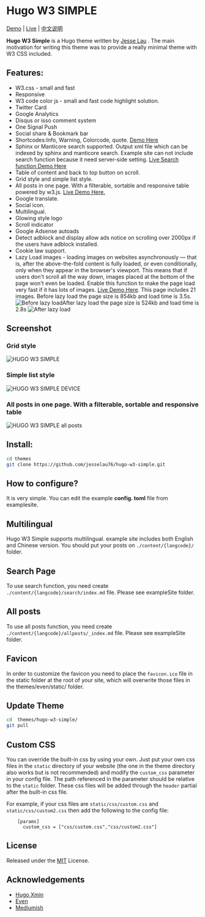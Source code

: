 






# Hugo W3 SIMPLE

[Demo](https://themes.gohugo.io/theme/hugo-w3-simple/) | [Live](https://jesselau.com/) | [中文说明](https://github.com/jesselau76/hugo-w3-simple/blob/master/README-zh.md)


**Hugo W3 Simple** is a Hugo theme written by [Jesse Lau](https://jesselau.com) . The main motivation for writing this theme was to provide a really minimal theme with W3 CSS included. 


## Features:

 - W3.css - small and fast
 - Responsive
 - W3 code color js - small and fast code highlight solution. 
 - Twitter Card
 - Google Analytics
 - Disqus or isso comment system
 - One Signal Push
 - Social share & Bookmark bar
 - Shortcodes:Info, Warning, Colorcode, quote.  [Demo Here](https://jesselau.com/w3-simple-shortcodes-demo/)
 - Sphinx or Manticore search supported. Output xml file which can be indexed by sphinx and manticore search. Example site can not include search function because it need server-side setting. [Live Search function Demo Here](https://jesselau.com/search/)
 - Table of content and back to top button on scroll.
 - Grid style and simple list style.
 - All posts in one page. With a filterable, sortable and responsive table powered by w3.js. [Live Demo Here.](https://jesselau.com/en/allposts/)
 - Google translate.
 - Social icon.
 - Multilingual.
 - Glowing style logo
 - Scroll indicator
 - Google Adsense autoads
 - Detect adblock and display allow ads notice on scrolling over 2000px if the users have adblock installed.
 - Cookie law support.
 - Lazy Load images -  loading images on websites asynchronously — that is, after the above-the-fold content is fully loaded, or even conditionally, only when they appear in the browser's viewport. This means that if users don't scroll all the way down, images placed at the bottom of the page won't even be loaded. Enable this function to make the page load very fast if it has lots of images. [Live Demo Here](https://jesselau.com/21-wordpress-plugins-activated-in-my-website/). This page includes 21 images. Before lazy load the page size is 854kb and load time is 3.5s.![Before lazy load](https://raw.githubusercontent.com/jesselau76/hugo-w3-simple/master/images/beforelazyload.png)After lazy load the page size is 524kb and load time is 2.8s
![After lazy load](https://raw.githubusercontent.com/jesselau76/hugo-w3-simple/master/images/afterlazyload.png)

 ## Screenshot
### Grid style 
![HUGO W3 SIMPLE](https://raw.githubusercontent.com/jesselau76/hugo-w3-simple/master/images/tn.png)
### Simple list style
 
![HUGO W3 SIMPLE DEVICE](https://raw.githubusercontent.com/jesselau76/hugo-w3-simple/master/images/device.png)
 
 ### All posts in one page. With a filterable, sortable and responsive table
 
![HUGO W3 SIMPLE all posts](https://raw.githubusercontent.com/jesselau76/hugo-w3-simple/master/images/allposts.png)
 

## Install:
 ```bash
 cd themes
 git clone https://github.com/jesselau76/hugo-w3-simple.git
 ```
 
## How to configure?
 It is very simple. You can edit the example **config. toml** file from examplesite.
 

## Multilingual
Hugo W3 Simple supports multilingual. example site includes both English and Chinese version. You should put your posts on `./content/{langcode}/` folder.

## Search Page

To use search function, you need create `./content/{langcode}/search/index.md` file. Please see exampleSite folder.

## All posts

To use all posts function, you need create `./content/{langcode}/allposts/_index.md` file. Please see exampleSite folder.


## Favicon

In order to customize the favicon you need to place the `favicon.ico` file in the static folder at the root of your site, which will overwrite those files in the themes/even/static/ folder.


## Update Theme

```bash
cd  themes/hugo-w3-simple/
git pull
```

## Custom CSS

You can override the built-in css by using your own. Just put your own css files in the `static` directory of your website (the one in the theme directory also works but is not recommended) and modify the `custom_css` parameter in your config file. The path referenced in the parameter should be relative to the `static` folder. These css files will be added through the `header` partial after the built-in css file.

For example, if your css files are `static/css/custom.css` and `static/css/custom2.css` then add the following to the config file:

```
    [params]
      custom_css = ["css/custom.css","css/custom2.css"]
```

## License

Released under the [MIT](https://github.com/jesselau76/hugo-w3-simple/blob/master/LICENSE) License.

## Acknowledgements

- [Hugo Xmin](https://github.com/yihui/hugo-xmin)
- [Even](https://github.com/olOwOlo/hugo-theme-even)
- [Mediumish](https://github.com/lgaida/mediumish-gohugo-theme)





